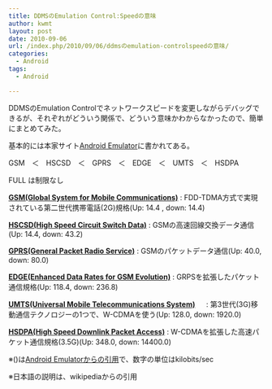 ```yaml
---
title: DDMSのEmulation Control:Speedの意味
author: kwmt
layout: post
date: 2010-09-06
url: /index.php/2010/09/06/ddmsのemulation-controlspeedの意味/
categories:
  - Android
tags:
  - Android

---
```

DDMSのEmulation Controlでネットワークスピードを変更しながらデバッグできるが、それぞれがどういう関係で、どういう意味かわからなかったので、簡単にまとめてみた。
  
基本的には本家サイト[Android Emulator][1]に書かれてある。
  
GSM　＜　HSCSD　＜　GPRS　＜　EDGE　＜　UMTS　＜　HSDPA
  
FULL は制限なし

<ins><b>GSM(Global System for Mobile Communications)</b></ins>
:   FDD-TDMA方式で実現されている第二世代携帯電話(2G)規格(Up: 14.4 , down: 14.4)

<ins><b>HSCSD(High Speed Circuit Switch Data)</b></ins>
:   GSMの高速回線交換データ通信(Up: 14.4, down: 43.2)

<ins><b>GPRS(General Packet Radio Service)</b></ins>
:   GSMのパケットデータ通信(Up: 40.0, down: 80.0)

<ins><b>EDGE(Enhanced Data Rates for GSM Evolution)</b></ins>
:   GRPSを拡張したパケット通信規格(Up: 118.4, down: 236.8)

<ins><b>UMTS(Universal Mobile Telecommunications System)</b></ins>
　
:   第3世代(3G)移動通信テクノロジーの1つで、W-CDMAを使う(Up: 128.0, down: 1920.0)

<ins><b>HSDPA(High Speed Downlink Packet Access)</b></ins>
:   W-CDMAを拡張した高速パケット通信規格(3.5G)(Up: 348.0, down: 14400.0)

※()は[Android Emulatorからの引用][1]で、数字の単位はkilobits/sec
  
※日本語の説明は、wikipediaからの引用

 [1]: http://developer.android.com/guide/developing/tools/emulator.html#netspeed